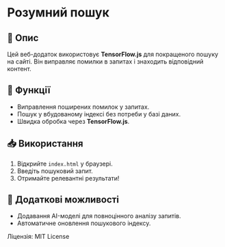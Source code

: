 # Розумний пошук

## 📌 Опис
Цей веб-додаток використовує **TensorFlow.js** для покращеного пошуку на сайті. Він виправляє помилки в запитах і знаходить відповідний контент.

## 🚀 Функції
- Виправлення поширених помилок у запитах.
- Пошук у вбудованому індексі без потреби у базі даних.
- Швидка обробка через **TensorFlow.js**.

## 📥 Використання
1. Відкрийте `index.html` у браузері.
2. Введіть пошуковий запит.
3. Отримайте релевантні результати!

## 🔧 Додаткові можливості
- Додавання AI-моделі для повноцінного аналізу запитів.
- Автоматичне оновлення пошукового індексу.

Ліцензія: MIT License
